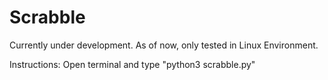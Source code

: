 # Scrabble
Currently under development.
As of now, only tested in Linux Environment.

Instructions:
Open terminal and type "python3 scrabble.py"

